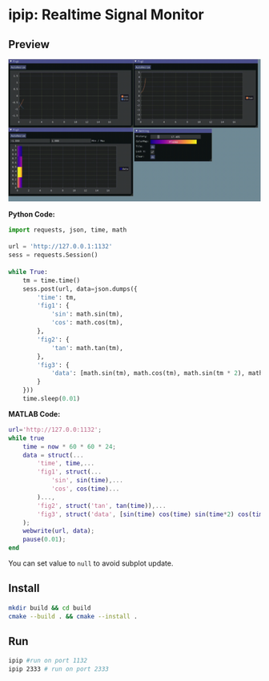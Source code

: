 # ipip: Realtime Signal Monitor

## Preview

![](ipip.gif)

**Python Code:**

```python
import requests, json, time, math

url = 'http://127.0.0.1:1132'
sess = requests.Session()

while True:
    tm = time.time()
    sess.post(url, data=json.dumps({
        'time': tm,
        'fig1': {
            'sin': math.sin(tm),
            'cos': math.cos(tm),
        },
        'fig2': {
            'tan': math.tan(tm),
        },
        'fig3': {
            'data': [math.sin(tm), math.cos(tm), math.sin(tm * 2), math.cos(tm * 2)]
        }
    }))
    time.sleep(0.01)
```

**MATLAB Code:**

```matlab
url='http://127.0.0:1132';
while true
    time = now * 60 * 60 * 24;
    data = struct(...
        'time', time,...
        'fig1', struct(...
            'sin', sin(time),...
            'cos', cos(time)...
        )...,
        'fig2', struct('tan', tan(time)),...
        'fig3', struct('data', [sin(time) cos(time) sin(time*2) cos(time*2)]),...
    );
    webwrite(url, data);
    pause(0.01);
end
```

You can set value to `null` to avoid subplot update.

## Install

```bash
mkdir build && cd build
cmake --build . && cmake --install .
```

## Run

```bash
ipip #run on port 1132
ipip 2333 # run on port 2333
```
